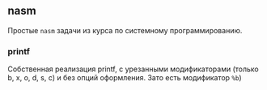 ## nasm

Простые `nasm` задачи из курса по системному программированию.

### printf
Собственная реализация printf, с урезанными модификаторами (только b, x, o, d, s, c) и без опций оформления. Зато есть модификатор `%b`)